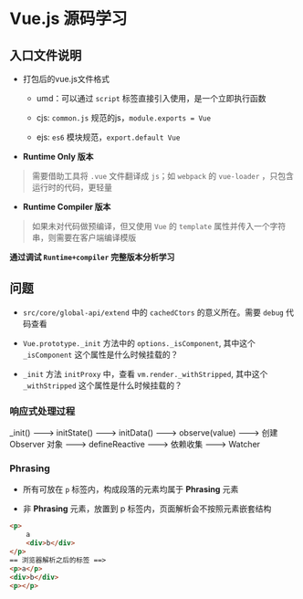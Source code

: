 # Vue.js 源码学习

## 入口文件说明

- 打包后的vue.js文件格式

    - umd：可以通过 `script` 标签直接引入使用，是一个立即执行函数

    - cjs: `common.js` 规范的js，`module.exports = Vue`
    
    - ejs: `es6` 模块规范，`export.default Vue`
    
- **Runtime Only 版本**
    
> 需要借助工具将 `.vue` 文件翻译成 `js`；如 `webpack` 的 `vue-loader` ，只包含运行时的代码，更轻量

- **Runtime Compiler 版本**

> 如果未对代码做预编译，但又使用 `Vue` 的 `template` 属性并传入一个字符串，则需要在客户端编译模版

**通过调试 `Runtime+compiler` 完整版本分析学习**

## 问题

- `src/core/global-api/extend` 中的 `cachedCtors` 的意义所在。需要 `debug` 代码查看

- `Vue.prototype._init` 方法中的 `options._isComponent`, 其中这个 `_isComponent` 这个属性是什么时候挂载的？

- `_init` 方法 `initProxy` 中，查看 `vm.render._withStripped`, 其中这个 `_withStripped` 这个属性是什么时候挂载的？

### 响应式处理过程

_init() ---> initState() ---> initData() ---> observe(value) 
---> 创建 Observer 对象 ---> defineReactive ---> 依赖收集 ---> Watcher


### Phrasing

- 所有可放在 `p` 标签内，构成段落的元素均属于 **Phrasing** 元素

- 非 **Phrasing** 元素，放置到 p 标签内，页面解析会不按照元素嵌套结构  
```html
<p>
    a
    <div>b</div>
</p>  
== 浏览器解析之后的标签 ==>    
<p>a</p>
<div>b</div>
<p></p>
```



